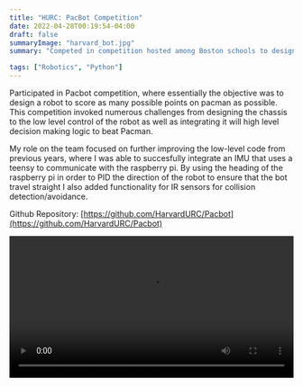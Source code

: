 ```yaml
---
title: "HURC: PacBot Competition"
date: 2022-04-28T00:19:54-04:00
draft: false
summaryImage: "harvard_bot.jpg"
summary: "Competed in competition hosted among Boston schools to design, build, and program a robot to beat Pacman in real life."

tags: ["Robotics", "Python"]
---
```



Participated in Pacbot competition, where essentially the objective was to design a robot to score as many possible points on pacman as possible. This competition invoked numerous challenges from designing the chassis to the low level control of the robot as well as integrating it will high level decision making logic to beat Pacman.

My role on the team focused on further improving the low-level code from previous years, where I was able to succesfully integrate an IMU that uses a teensy to communicate with the raspberry pi. By using the heading of the raspberry pi in order to PID the direction of the robot to ensure that the bot travel straight I also added functionality for IR sensors for collision detection/avoidance.

Github Repository: [https://github.com/HarvardURC/Pacbot](https://github.com/HarvardURC/Pacbot)

<video width=100% controls autoplay>
    <source src="/static/pacbot/IMG_6392.mp4" type="video/mp4">
    Your browser does not support the video tag.  
</video>
